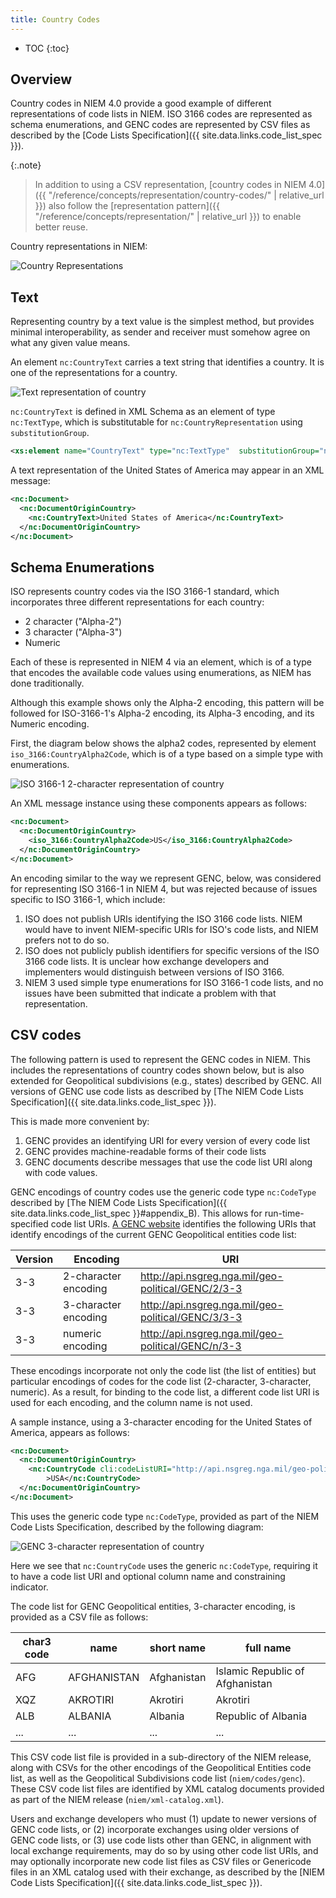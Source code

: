 ```yaml
---
title: Country Codes
---
```


- TOC
{:toc}

## Overview

Country codes in NIEM 4.0 provide a good example of different representations of code lists in NIEM.  ISO 3166 codes are represented as schema enumerations, and GENC codes are represented by CSV files as described by the [Code Lists Specification]({{ site.data.links.code_list_spec }}).

{:.note}
> In addition to using a CSV representation, [country codes in NIEM 4.0]({{ "/reference/concepts/representation/country-codes/" | relative_url }}) also follow the [representation pattern]({{ "/reference/concepts/representation/" | relative_url }}) to enable better reuse.

Country representations in NIEM:

![Country Representations](./schema.png)

## Text

Representing country by a text value is the simplest method, but provides minimal interoperability, as sender and receiver must somehow agree on what any given value means.

An element `nc:CountryText` carries a text string that identifies a country. It is one of the representations for a country.

![Text representation of country](schema-text.png "diagram of nc:CountryText")

`nc:CountryText` is defined in XML Schema as an element of type `nc:TextType`, which is substitutable for `nc:CountryRepresentation` using `substitutionGroup`.

```xml
<xs:element name="CountryText" type="nc:TextType"  substitutionGroup="nc:CountryRepresentation">
```

A text representation of the United States of America may appear in an XML message:

```xml
<nc:Document>
  <nc:DocumentOriginCountry>
    <nc:CountryText>United States of America</nc:CountryText>
  </nc:DocumentOriginCountry>
</nc:Document>
```

## Schema Enumerations

ISO represents country codes via the ISO 3166-1 standard, which incorporates three different representations for each country:

- 2 character ("Alpha-2")
- 3 character ("Alpha-3")
- Numeric

Each of these is represented in NIEM 4 via an element, which is of a type that encodes the available code values using enumerations, as NIEM has done traditionally.

Although this example shows only the Alpha-2 encoding, this pattern will be followed for ISO-3166-1's Alpha-2 encoding, its Alpha-3 encoding, and its Numeric encoding.

First, the diagram below shows the alpha2 codes, represented by element `iso_3166:CountryAlpha2Code`, which is of a type based on a simple type with enumerations.

![ISO 3166-1 2-character representation of country](schema-3166-2char.png)

An XML message instance using these components appears as follows:

```xml
<nc:Document>
  <nc:DocumentOriginCountry>
    <iso_3166:CountryAlpha2Code>US</iso_3166:CountryAlpha2Code>
  </nc:DocumentOriginCountry>
</nc:Document>
```

An encoding similar to the way we represent GENC, below, was considered for representing ISO 3166-1 in NIEM 4, but was rejected because of issues specific to ISO 3166-1, which include:

1. ISO does not publish URIs identifying the ISO 3166 code lists. NIEM would
   have to invent NIEM-specific URIs for ISO's code lists, and NIEM prefers not
   to do so.
1. ISO does not publicly publish identifiers for specific versions of the ISO
   3166 code lists. It is unclear how exchange developers and implementers would
   distinguish between versions of ISO 3166.
1. NIEM 3 used simple type enumerations for ISO 3166-1 code lists, and no issues
   have been submitted that indicate a problem with that representation.

## CSV codes

The following pattern is used to represent the GENC codes in NIEM. This includes the representations of country codes shown below, but is also extended for Geopolitical subdivisions (e.g., states) described by GENC.  All versions of GENC use code lists as described by [The NIEM Code Lists Specification]({{ site.data.links.code_list_spec }}).

This is made more convenient by:

1. GENC provides an identifying URI for every version of every code list
1. GENC provides machine-readable forms of their code lists
1. GENC documents describe messages that use the code list URI along with code
   values.

GENC encodings of country codes use the generic code type `nc:CodeType` described by [The NIEM Code Lists Specification]({{ site.data.links.code_list_spec }}#appendix_B). This allows for run-time-specified code list URIs. [A GENC website](https://nsgreg.nga.mil/genc/contentBaseline.jsp?authority=GENC) identifies the following URIs that identify encodings of the current GENC Geopolitical entities code list:

| Version | Encoding | URI |
| ------- | -------- | --- |
| 3-3 | 2-character encoding | <http://api.nsgreg.nga.mil/geo-political/GENC/2/3-3> |
| 3-3 | 3-character encoding | <http://api.nsgreg.nga.mil/geo-political/GENC/3/3-3> |
| 3-3 | numeric encoding | <http://api.nsgreg.nga.mil/geo-political/GENC/n/3-3> |

These encodings incorporate not only the code list (the list of entities) but particular encodings of codes for the code list (2-character, 3-character, numeric). As a result, for binding to the code list, a different code list URI is used for each encoding, and the column name is not used.

A sample instance, using a 3-character encoding for the United States of America, appears as follows:

```xml
<nc:Document>
  <nc:DocumentOriginCountry>
    <nc:CountryCode cli:codeListURI="http://api.nsgreg.nga.mil/geo-political/GENC/3/3-3"
        >USA</nc:CountryCode>
  </nc:DocumentOriginCountry>
</nc:Document>
```

This uses the generic code type `nc:CodeType`, provided as part of the NIEM Code Lists Specification, described by the following diagram:

![GENC 3-character representation of country](schema-code.png)

Here we see that `nc:CountryCode` uses the generic `nc:CodeType`, requiring it to have a code list URI and optional column name and constraining indicator.

The code list for GENC Geopolitical entities, 3-character encoding, is provided as a CSV file as follows:

char3 code | name | short name | full name
--- | ---- | ---- | --- |
AFG | AFGHANISTAN | Afghanistan | Islamic Republic of Afghanistan
XQZ | AKROTIRI | Akrotiri | Akrotiri
ALB | ALBANIA | Albania | Republic of Albania
... | ... | ... | ...

This CSV code list file is provided in a sub-directory of the NIEM release, along with CSVs for the other encodings of the Geopolitical Entities code list, as well as the Geopolitical Subdivisions code list (`niem/codes/genc`). These CSV code list files are identified by XML catalog documents provided as part of the NIEM release (`niem/xml-catalog.xml`).

Users and exchange developers who must (1) update to newer versions of GENC code lists, or (2) incorporate exchanges using older versions of GENC code lists, or (3) use code lists other than GENC, in alignment with local exchange requirements, may do so by using other code list URIs, and may optionally incorporate new code list files as CSV files or Genericode files in an XML catalog used with their exchange, as described by the [NIEM Code Lists Specification]({{ site.data.links.code_list_spec }}).
